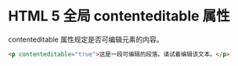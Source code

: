 # HTML 5 全局 contenteditable 属性

contenteditable 属性规定是否可编辑元素的内容。

```html
<p contenteditable="true">这是一段可编辑的段落。请试着编辑该文本。</p>
```
